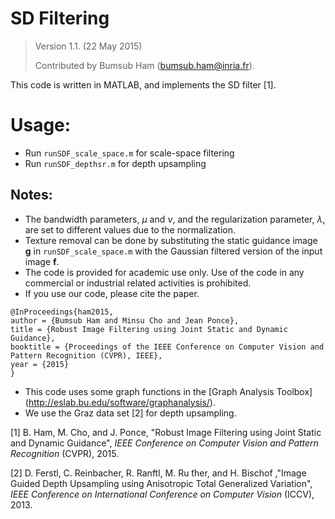 # SD Filtering

> Version 1.1. (22 May 2015)
>
> Contributed by Bumsub Ham (bumsub.ham@inria.fr).

This code is written in MATLAB, and implements the SD filter [1].

# Usage:
  - Run `runSDF_scale_space.m` for scale-space filtering
  - Run `runSDF_depthsr.m` for depth upsampling
  
## Notes:
  * The bandwidth parameters, $\mu$ and $\nu$, and the regularization parameter, $\lambda$, are set to different values due to the normalization.
  * Texture removal can be done by substituting the static guidance image **g** in `runSDF_scale_space.m` with the Gaussian filtered version of the input image **f**.
  * The code is provided for academic use only. Use of the code in any commercial or industrial related activities is prohibited. 
  * If you use our code, please cite the paper. 

```
@InProceedings{ham2015,
author = {Bumsub Ham and Minsu Cho and Jean Ponce},
title = {Robust Image Filtering using Joint Static and Dynamic Guidance},
booktitle = {Proceedings of the IEEE Conference on Computer Vision and Pattern Recognition (CVPR), IEEE},
year = {2015}
}
```

* This code uses some graph functions in the [Graph Analysis Toolbox] (http://eslab.bu.edu/software/graphanalysis/).
* We use the Graz data set [2] for depth upsampling. 


[1] B. Ham, M. Cho, and J. Ponce, "Robust Image Filtering using Joint Static and Dynamic Guidance", *IEEE Conference on Computer Vision and Pattern Recognition* (CVPR), 2015.

[2] D. Ferstl, C. Reinbacher, R. Ranftl, M. Ru ̈ther, and H. Bischof ,"Image Guided Depth Upsampling using Anisotropic Total Generalized Variation", *IEEE Conference on International Conference on Computer Vision* (ICCV), 2013.
